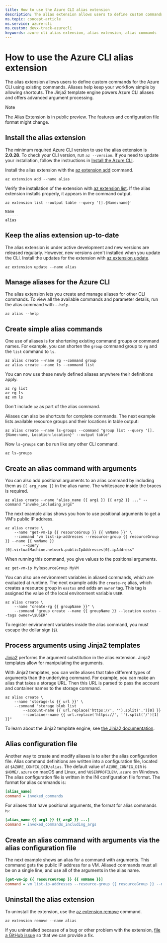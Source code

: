 ```yaml
---
title: How to use the Azure CLI alias extension
description: The alias extension allows users to define custom commands for the Azure CLI using existing commands. Learn how to use the Azure CLI alias extension.
ms.topic: concept-article
ms.service: azure-cli
ms.custom: devx-track-azurecli
keywords: azure cli alias extension, alias extension, alias commands
---
```


# How to use the Azure CLI alias extension

The alias extension allows users to define custom commands for the Azure CLI using existing
commands. Aliases help keep your workflow simple by allowing shortcuts. The Jinja2 template engine
powers Azure CLI aliases and offers advanced argument processing.

> [!NOTE]
> The Alias Extension is in public preview. The features and configuration file format might change.

## Install the alias extension

The minimum required Azure CLI version to use the alias extension is **2.0.28**. To check your CLI
version, run `az --version`. If you need to update your installation, follow the instructions in
[Install the Azure CLI][01].

Install the alias extension with the [az extension add][02]
command.

```azurecli-interactive
az extension add --name alias
```

Verify the installation of the extension with [az extension list][03]. If the alias extension
installs properly, it appears in the command output.

```azurecli-interactive
az extension list --output table --query '[].{Name:name}'
```

```output
Name
------
alias
```

## Keep the alias extension up-to-date

The alias extension is under active development and new versions are released regularly. However,
new versions aren't installed when you update the CLI. Install the updates for the extension with
[az extension update][05].

```azurecli-interactive
az extension update --name alias
```

## Manage aliases for the Azure CLI

The alias extension lets you create and manage aliases for other CLI commands. To view all the
available commands and parameter details, run the alias command with `--help`.

```azurecli-interactive
az alias --help
```

## Create simple alias commands

One use of aliases is for shortening existing command groups or command names. For example, you can
shorten the `group` command group to `rg` and the `list` command to `ls`.

```azurecli-interactive
az alias create --name rg --command group
az alias create --name ls --command list
```

You can now use these newly defined aliases anywhere their definitions apply.

```azurecli-interactive
az rg list
az rg ls
az vm ls
```

Don't include `az` as part of the alias command.

Aliases can also be shortcuts for complete commands. The next example lists available resource
groups and their locations in table output:

```azurecli-interactive
az alias create --name ls-groups --command "group list --query '[].{Name:name, Location:location}' --output table"
```

Now `ls-groups` can be run like any other CLI command.

```azurecli-interactive
az ls-groups
```

## Create an alias command with arguments

You can also add positional arguments to an alias command by including them as `{{ arg_name }}` in
the alias name. The whitespace inside the braces is required.

```azurecli-interactive
az alias create --name "alias_name {{ arg1 }} {{ arg2 }} ..." --command "invoke_including_args"
```

The next example alias shows you how to use positional arguments to get a VM's public IP address.

```azurecli-interactive
az alias create \
    --name "get-vm-ip {{ resourceGroup }} {{ vmName }}" \
    --command "vm list-ip-addresses --resource-group {{ resourceGroup }} --name {{ vmName }}
        --query [0].virtualMachine.network.publicIpAddresses[0].ipAddress"
```

When running this command, you give values to the positional arguments.

```azurecli-interactive
az get-vm-ip MyResourceGroup MyVM
```

You can also use environment variables in aliased commands, which are evaluated at runtime. The next
example adds the `create-rg` alias, which creates a resource group in `eastus` and adds an `owner`
tag. This tag is assigned the value of the local environment variable `USER`.

```azurecli-interactive
az alias create \
    --name "create-rg {{ groupName }}" \
    --command "group create --name {{ groupName }} --location eastus --tags owner=\$USER"
```

To register environment variables inside the alias command, you must escape the dollar sign (`$`).

## Process arguments using Jinja2 templates

[Jinja2][08] performs the argument substitution in the
alias extension. Jinja2 templates allow for manipulating the arguments.

With Jinja2 templates, you can write aliases that take different types of arguments than the
underlying command. For example, you can make an alias that takes a storage URL. Then this URL is
parsed to pass the account and container names to the storage command.

```azurecli-interactive
az alias create \
    --name 'storage-ls {{ url }}' \
    --command "storage blob list
        --account-name {{ url.replace('https://', '').split('.')[0] }}
        --container-name {{ url.replace('https://', '').split('/')[1] }}"
```

To learn about the Jinja2 template engine, see [the Jinja2 documentation][06].

## Alias configuration file

Another way to create and modify aliases is to alter the alias configuration file. Alias command
definitions are written into a configuration file, located at `$AZURE_CONFIG_DIR/alias`. The default
value of `AZURE_CONFIG_DIR` is `$HOME/.azure` on macOS and Linux, and `%USERPROFILE%\.azure` on
Windows. The alias configuration file is written in the INI configuration file format. The format
for alias commands is:

```ini
[alias_name]
command = invoked_commands
```

For aliases that have positional arguments, the format for alias commands is:

```ini
[alias_name {{ arg1 }} {{ arg2 }} ...]
command = invoked_commands_including_args
```

## Create an alias command with arguments via the alias configuration file

The next example shows an alias for a command with arguments. This command gets the public IP
address for a VM. Aliased commands must all be on a single line, and use all of the arguments in the
alias name.

```ini
[get-vm-ip {{ resourceGroup }} {{ vmName }}]
command = vm list-ip-addresses --resource-group {{ resourceGroup }} --name {{ vmName }} --query [0].virtualMachine.network.publicIpAddresses[0].ipAddress
```

## Uninstall the alias extension

To uninstall the extension, use the [az extension remove][04] command.

```azurecli-interactive
az extension remove --name alias
```

If you uninstalled because of a bug or other problem with the extension, [file a GitHub issue][07]
so that we can provide a fix.

<!-- updated link references -->

[01]: ./install-azure-cli.md
[02]: /cli/azure/extension#az_extension_add
[03]: /cli/azure/extension#az_extension_list
[04]: /cli/azure/extension#az_extension_remove
[05]: /cli/azure/extension#az_extension_update
[06]: http://jinja.pocoo.org/docs/2.10/templates/
[07]: https://github.com/Azure/azure-cli-extensions/issues
[08]: https://jinja.palletsprojects.com/en/stable/
